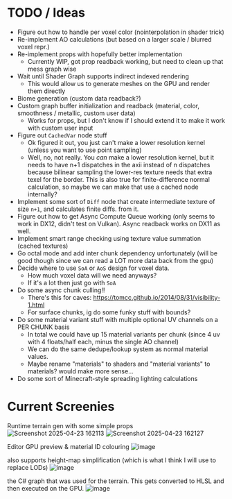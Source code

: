 # TODO / Ideas
- Figure out how to handle per voxel color (nointerpolation in shader trick)
- Re-implement AO calculations (but based on a larger scale / blurred voxel repr.)
- Re-implement props with hopefully better implementation
  - Currently WIP, got prop readback working, but need to clean up that mess graph wise
- Wait until Shader Graph supports indirect indexed rendering
  - This would allow us to generate meshes on the GPU and render them directly
- Biome generation (custom data readback?)
- Custom graph buffer initialization and readback (material, color, smoothness / metallic, custom user data)
  - Works for props, but I don't know if I should extend it to make it work with custom user input
- Figure out ``CachedVar`` node stuff
  - Ok figured it out, you just can't make a lower resolution kernel (unless you want to use point sampling)
  - Well, no, not really. You *can* make a lower resolution kernel, but it needs to have n+1 dispatches in the axii instead of n dispatches because bilinear sampling the lower-res texture needs that extra texel for the border. This is also true for finite-difference normal calculation, so maybe we can make that use a cached node internally? 
- Implement some sort of ``Diff`` node that create intermediate texture of size ``n+1``, and calculates finite diffs. from it.
- Figure out how to get Async Compute Queue working (only seems to work in DX12, didn't test on Vulkan). Async readback works on DX11 as well.
- Implement smart range checking using texture value summation (cached textures)
- Go octal mode and add inter chunk dependency unfortunately (will be good though since we can read a LOT more data back from the gpu)
- Decide where to use ``SoA`` or ``AoS`` design for voxel data.
  - How much voxel data will we need anyways?
  - If it's a lot then just go with ``SoA``
- Do some async chunk culling!!
  - There's this for caves: https://tomcc.github.io/2014/08/31/visibility-1.html
  - For surface chunks, ig do some funky stuff with bounds?  
- Do some material variant stuff with multiple optional UV channels on a PER CHUNK basis
  - In total we could have up 15 material variants per chunk (since 4 uv with 4 floats/half each, minus the single AO channel)
  - We can do the same dedupe/lookup system as normal material values.
  - Maybe rename "materials" to shaders and "material variants" to materials? would make more sense...
- Do some sort of Minecraft-style spreading lighting calculations
# Current Screenies

Runtime terrain gen with some simple props
![Screenshot 2025-04-23 162113](https://github.com/user-attachments/assets/69548b73-7dc9-409a-85c0-98f5f2279cc6)
![Screenshot 2025-04-23 162127](https://github.com/user-attachments/assets/4e6c4f6e-8cac-418a-8f66-9f0612d59771)

Editor GPU preview & material ID colouring
![image](https://github.com/user-attachments/assets/79bbe315-f015-403e-a6d6-1ea756db7128)

also supports height-map simplification (which is what I think I will use to replace LODs)
![image](https://github.com/user-attachments/assets/c65636cb-95a2-4b03-972e-db5864f594c5)

the C# graph that was used for the terrain. This gets converted to HLSL and then executed on the GPU.
![image](https://github.com/user-attachments/assets/7180872a-1e4f-4311-9d18-f4895e9aa1a6)
